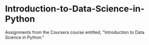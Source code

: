 # Introduction-to-Data-Science-in-Python
Assignments from the Coursera course entitled, "Introduction to Data Science in Python."
